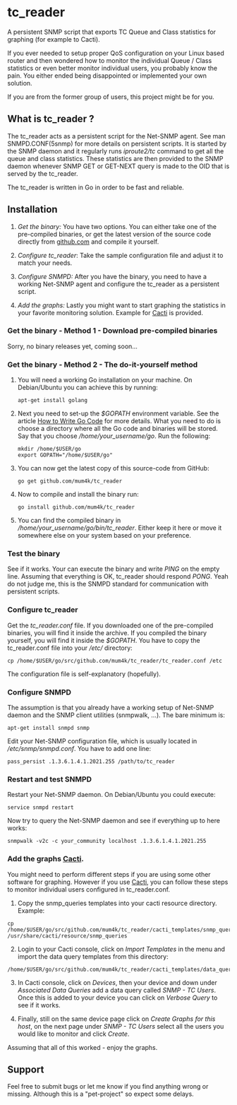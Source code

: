 tc\_reader
=========

A persistent SNMP script that exports TC Queue and Class statistics for graphing
(for example to Cacti).

If you ever needed to setup proper QoS configuration on your Linux based router
and then wondered how to monitor the individual Queue / Class statistics or even
better monitor individual users, you probably know the pain. You either ended
being disappointed or implemented your own solution.

If you are from the former group of users, this project might be for you.

## What is tc\_reader ?
The tc\_reader acts as a persistent script for the Net-SNMP agent. See man
SNMPD.CONF(5snmp) for more details on persistent scripts. It is started by the
SNMP daemon and it regularly runs *iproute2/tc* command to get all the queue and
class statistics. These statistics are then provided to the SNMP daemon whenever
SNMP GET or GET-NEXT query is made to the OID that is served by the tc\_reader.

The tc\_reader is written in Go in order to be fast and reliable.

## Installation
1.  *Get the binary:* You have two options. You can either take one of the
    pre-compiled binaries, or get the latest version of the source code directly
    from [github.com](http://github.com) and compile it yourself.

2.  *Configure tc\_reader*: Take the sample configuration file and adjust it to
    match your needs.

3.  *Configure SNMPD:* After you have the binary, you need to have a working
    Net-SNMP agent and configure the tc\_reader as a persistent script.

4.  *Add the graphs:* Lastly you might want to start graphing the statistics in
    your favorite monitoring solution. Example for [Cacti](http://www.cacti.net/)
    is provided.

### Get the binary - Method 1 - Download pre-compiled binaries
Sorry, no binary releases yet, coming soon...

### Get the binary - Method 2 - The do-it-yourself method
1.  You will need a working Go installation on your machine. On Debian/Ubuntu
    you can achieve this by running:
    ```
    apt-get install golang
    ```

2.  Next you need to set-up the *$GOPATH* environment variable. See the article
    [How to Write Go Code](http://golang.org/doc/code.html) for more details.
    What you need to do is choose a directory where all the Go code and binaries
    will be stored. Say that you choose */home/your_username/go*. Run the
    following:
    ```
    mkdir /home/$USER/go
    export GOPATH="/home/$USER/go"
    ```

3.  You can now get the latest copy of this source-code from GitHub:
    ```
    go get github.com/mum4k/tc_reader
    ```

4.  Now to compile and install the binary run:
    ```
    go install github.com/mum4k/tc_reader
    ```

5.  You can find the compiled binary in */home/your_username/go/bin/tc\_reader*.
    Either keep it here or move it somewhere else on your system based on your
    preference.

### Test the binary
See if it works. Your can execute the binary and write *PING* on the empty line.
Assuming that everything is OK, tc\_reader should respond *PONG*. Yeah do not
judge me, this is the SNMPD standard for communication with persistent scripts.

### Configure tc\_reader
Get the *tc\_reader.conf* file. If you downloaded one of the pre-compiled
binaries, you will find it inside the archive. If you compiled the binary
yourself, you will find it inside the *$GOPATH*. You have to copy the
tc\_reader.conf file into your */etc/* directory:
```
cp /home/$USER/go/src/github.com/mum4k/tc_reader/tc_reader.conf /etc
```

The configuration file is self-explanatory (hopefully).

### Configure SNMPD
The assumption is that you already have a working setup of Net-SNMP daemon and
the SNMP client utilities (snmpwalk, ...). The bare minimum is:
```
apt-get install snmpd snmp
```

Edit your Net-SNMP configuration file, which is usually located in
*/etc/snmp/snmpd.conf*. You have to add one line:
```
pass_persist .1.3.6.1.4.1.2021.255 /path/to/tc_reader
```

### Restart and test SNMPD
Restart your Net-SNMP daemon. On Debian/Ubuntu you could execute:
```
service snmpd restart
```

Now try to query the Net-SNMP daemon and see if everything up to here works:
```
snmpwalk -v2c -c your_community localhost .1.3.6.1.4.1.2021.255
```

### Add the graphs [Cacti](http://www.cacti.net/).
You might need to perform different steps if you are using some other software
for graphing. However if you use [Cacti](http://www.cacti.net/), you can follow
these steps to monitor individual users configured in tc\_reader.conf.

1.  Copy the snmp\_queries templates into your cacti resource directory.
    Example:
```
cp /home/$USER/go/src/github.com/mum4k/tc_reader/cacti_templates/snmp_queries/* /usr/share/cacti/resource/snmp_queries
```

2.  Login to your Cacti console, click on *Import Templates* in the menu and
    import the data query templates from this directory:
```
/home/$USER/go/src/github.com/mum4k/tc_reader/cacti_templates/data_queries
```

3.  In Cacti console, click on *Devices*, then your device and down under
    *Associated Data Queries* add a data query called *SNMP - TC Users*. Once
    this is added to your device you can click on *Verbose Query* to see if it
    works.

4.  Finally, still on the same device page click on *Create Graphs for this
    host*, on the next page under *SNMP - TC Users* select all the users you
    would like to monitor and click *Create*.

Assuming that all of this worked - enjoy the graphs.

## Support
Feel free to submit bugs or let me know if you find anything wrong or missing.
Although this is a "pet-project" so expect some delays.
